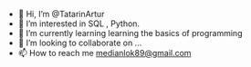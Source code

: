 - 👋 Hi, I’m @TatarinArtur
- 👀 I’m interested in SQL , Python.
- 🌱 I’m currently learning learning the basics of programming
- 💞️ I’m looking to collaborate on ...
- 📫 How to reach me medianlok89@gmail.com

<!---
TatarinArtur/TatarinArtur is a ✨ special ✨ repository because its `README.md` (this file) appears on your GitHub profile.
You can click the Preview link to take a look at your changes.
--->
